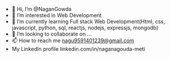 - 👋 Hi, I’m @NaganGowda
- 👀 I’m interested in Web Development
- 🌱 I’m currently learning Full stack Web Development(Html, css, javascript, python, sql, reactjs, nodejs, expressjs, mongodb)
- 💞️ I’m looking to collaborate on ...
- 📫 How to reach me nagu9591401239@gmail.com 
- My LinkedIn profile linkedin.com/in/naganagouda-meti

<!---
NaganGowda/NaganGowda is a ✨ special ✨ repository because its `README.md` (this file) appears on your GitHub profile.
You can click the Preview link to take a look at your changes.
--->
